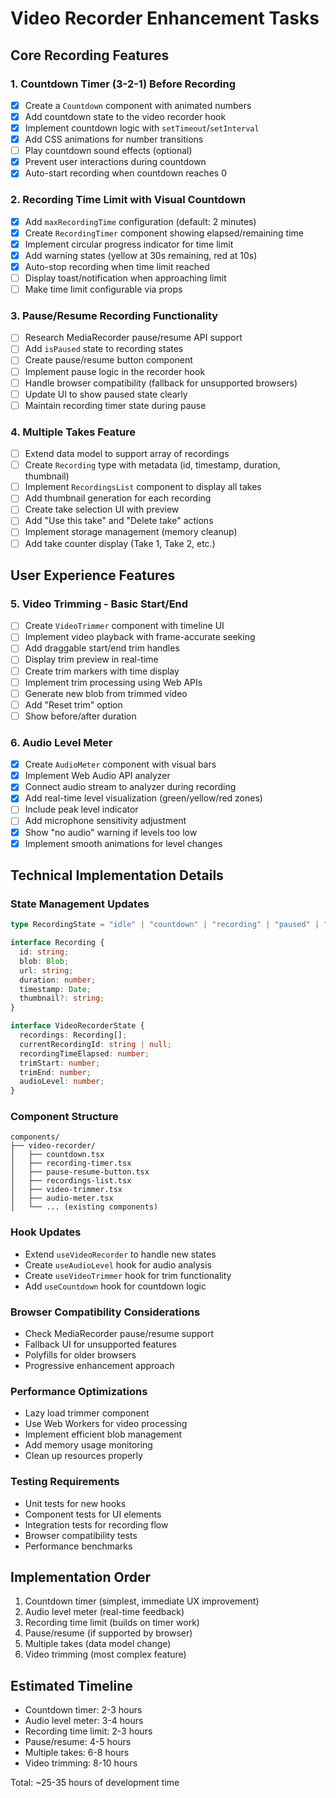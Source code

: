 # Video Recorder Enhancement Tasks

## Core Recording Features

### 1. Countdown Timer (3-2-1) Before Recording
- [x] Create a `Countdown` component with animated numbers
- [x] Add countdown state to the video recorder hook
- [x] Implement countdown logic with `setTimeout`/`setInterval`
- [x] Add CSS animations for number transitions
- [ ] Play countdown sound effects (optional)
- [x] Prevent user interactions during countdown
- [x] Auto-start recording when countdown reaches 0

### 2. Recording Time Limit with Visual Countdown
- [x] Add `maxRecordingTime` configuration (default: 2 minutes)
- [x] Create `RecordingTimer` component showing elapsed/remaining time
- [x] Implement circular progress indicator for time limit
- [x] Add warning states (yellow at 30s remaining, red at 10s)
- [x] Auto-stop recording when time limit reached
- [ ] Display toast/notification when approaching limit
- [ ] Make time limit configurable via props

### 3. Pause/Resume Recording Functionality
- [ ] Research MediaRecorder pause/resume API support
- [ ] Add `isPaused` state to recording states
- [ ] Create pause/resume button component
- [ ] Implement pause logic in the recorder hook
- [ ] Handle browser compatibility (fallback for unsupported browsers)
- [ ] Update UI to show paused state clearly
- [ ] Maintain recording timer state during pause

### 4. Multiple Takes Feature
- [ ] Extend data model to support array of recordings
- [ ] Create `Recording` type with metadata (id, timestamp, duration, thumbnail)
- [ ] Implement `RecordingsList` component to display all takes
- [ ] Add thumbnail generation for each recording
- [ ] Create take selection UI with preview
- [ ] Add "Use this take" and "Delete take" actions
- [ ] Implement storage management (memory cleanup)
- [ ] Add take counter display (Take 1, Take 2, etc.)

## User Experience Features

### 5. Video Trimming - Basic Start/End
- [ ] Create `VideoTrimmer` component with timeline UI
- [ ] Implement video playback with frame-accurate seeking
- [ ] Add draggable start/end trim handles
- [ ] Display trim preview in real-time
- [ ] Create trim markers with time display
- [ ] Implement trim processing using Web APIs
- [ ] Generate new blob from trimmed video
- [ ] Add "Reset trim" option
- [ ] Show before/after duration

### 6. Audio Level Meter
- [x] Create `AudioMeter` component with visual bars
- [x] Implement Web Audio API analyzer
- [x] Connect audio stream to analyzer during recording
- [x] Add real-time level visualization (green/yellow/red zones)
- [ ] Include peak level indicator
- [ ] Add microphone sensitivity adjustment
- [x] Show "no audio" warning if levels too low
- [x] Implement smooth animations for level changes

## Technical Implementation Details

### State Management Updates
```typescript
type RecordingState = "idle" | "countdown" | "recording" | "paused" | "recorded" | "playing" | "trimming";

interface Recording {
  id: string;
  blob: Blob;
  url: string;
  duration: number;
  timestamp: Date;
  thumbnail?: string;
}

interface VideoRecorderState {
  recordings: Recording[];
  currentRecordingId: string | null;
  recordingTimeElapsed: number;
  trimStart: number;
  trimEnd: number;
  audioLevel: number;
}
```

### Component Structure
```
components/
├── video-recorder/
│   ├── countdown.tsx
│   ├── recording-timer.tsx
│   ├── pause-resume-button.tsx
│   ├── recordings-list.tsx
│   ├── video-trimmer.tsx
│   ├── audio-meter.tsx
│   └── ... (existing components)
```

### Hook Updates
- Extend `useVideoRecorder` to handle new states
- Create `useAudioLevel` hook for audio analysis
- Create `useVideoTrimmer` hook for trim functionality
- Add `useCountdown` hook for countdown logic

### Browser Compatibility Considerations
- Check MediaRecorder pause/resume support
- Fallback UI for unsupported features
- Polyfills for older browsers
- Progressive enhancement approach

### Performance Optimizations
- Lazy load trimmer component
- Use Web Workers for video processing
- Implement efficient blob management
- Add memory usage monitoring
- Clean up resources properly

### Testing Requirements
- Unit tests for new hooks
- Component tests for UI elements
- Integration tests for recording flow
- Browser compatibility tests
- Performance benchmarks

## Implementation Order
1. Countdown timer (simplest, immediate UX improvement)
2. Audio level meter (real-time feedback)
3. Recording time limit (builds on timer work)
4. Pause/resume (if supported by browser)
5. Multiple takes (data model change)
6. Video trimming (most complex feature)

## Estimated Timeline
- Countdown timer: 2-3 hours
- Audio level meter: 3-4 hours
- Recording time limit: 2-3 hours
- Pause/resume: 4-5 hours
- Multiple takes: 6-8 hours
- Video trimming: 8-10 hours

Total: ~25-35 hours of development time